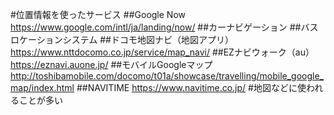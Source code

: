 #位置情報を使ったサービス
##Google Now
https://www.google.com/intl/ja/landing/now/
##カーナビゲーション
##バスロケーションシステム
##ドコモ地図ナビ（地図アプリ）
https://www.nttdocomo.co.jp/service/map_navi/
##EZナビウォーク（au）
https://eznavi.auone.jp/
##モバイルGoogleマップ
http://toshibamobile.com/docomo/t01a/showcase/travelling/mobile_google_map/index.html
##NAVITIME
https://www.navitime.co.jp/
#地図などに使われることが多い
